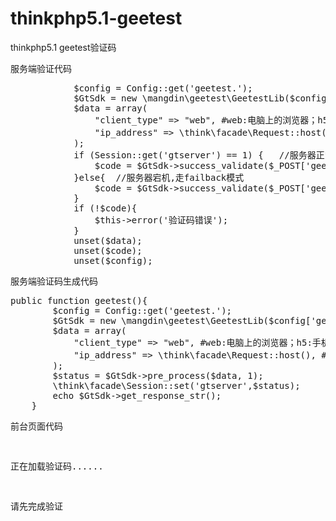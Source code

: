 # thinkphp5.1-geetest
thinkphp5.1 geetest验证码

服务端验证代码
<pre>
            $config = Config::get('geetest.');
            $GtSdk = new \mangdin\geetest\GeetestLib($config['geetest_id'], $config['geetest_key']);
            $data = array(
                "client_type" => "web", #web:电脑上的浏览器；h5:手机上的浏览器，包括移动应用内完全内置的web_view；native：通过原生SDK植入APP应用的方式
                "ip_address" => \think\facade\Request::host(), # 请在此处传输用户请求验证时所携带的IP
            );
            if (Session::get('gtserver') == 1) {   //服务器正常
                $code = $GtSdk->success_validate($_POST['geetest_challenge'], $_POST['geetest_validate'], $_POST['geetest_seccode'],$data);
            }else{  //服务器宕机,走failback模式
                $code = $GtSdk->success_validate($_POST['geetest_challenge'], $_POST['geetest_validate'], $_POST['geetest_seccode']);
            }
            if (!$code){
                $this->error('验证码错误');
            }
            unset($data);
            unset($code);
            unset($config);
</pre>

服务端验证码生成代码
<pre>
public function geetest(){
        $config = Config::get('geetest.');
        $GtSdk = new \mangdin\geetest\GeetestLib($config['geetest_id'], $config['geetest_key']);
        $data = array(
            "client_type" => "web", #web:电脑上的浏览器；h5:手机上的浏览器，包括移动应用内完全内置的web_view；native：通过原生SDK植入APP应用的方式
            "ip_address" => \think\facade\Request::host(), # 请在此处传输用户请求验证时所携带的IP
        );
        $status = $GtSdk->pre_process($data, 1);
        \think\facade\Session::set('gtserver',$status);
        echo $GtSdk->get_response_str();
    }
</pre>


前台页面代码
<pre>
<div id="embed-captcha"></div>
<p id="wait" class="show">正在加载验证码......</p>
<p id="notice" class="hide">请先完成验证</p>
  
<script src="http://apps.bdimg.com/libs/jquery/1.9.1/jquery.js"></script>
<script src="https://static.geetest.com/static/tools/gt.js"></script>
<script>
    var handlerEmbed = function (captchaObj) {
        $("#embed-submit").click(function (e) {
            var validate = captchaObj.getValidate();
            if (!validate) {
                $("#notice")[0].className = "show";
                setTimeout(function () {
                    $("#notice")[0].className = "hide";
                }, 2000);
                e.preventDefault();
            }
        });
        // 将验证码加到id为captcha的元素里，同时会有三个input的值：geetest_challenge, geetest_validate, geetest_seccode
        captchaObj.appendTo("#embed-captcha");
        captchaObj.onReady(function () {
            $("#wait")[0].className = "hide";
        });
        captchaObj.onSuccess(function () {
            //验证码成功之后执行的操作
        });
    };
    $.ajax({
        url: "{:url('index/login/geetest')}?t=" + (new Date()).getTime(), // 验证码地址加随机数防止缓存
        type: "get",
        dataType: "json",
        success: function (data) {
            // 使用initGeetest接口
            // 参数1：配置参数
            // 参数2：回调，回调的第一个参数验证码对象，之后可以使用它做appendTo之类的事件
            initGeetest({
                gt: data.gt,
                challenge: data.challenge,
                new_captcha: data.new_captcha,
                product: "embed", // 产品形式，包括：float，embed，popup。注意只对PC版验证码有效
                offline: !data.success // 表示用户后台检测极验服务器是否宕机，一般不需要关注
                // 更多配置参数请参见：http://www.geetest.com/install/sections/idx-client-sdk.html#config
            }, handlerEmbed);
        }
    });
</script>
</pre>
